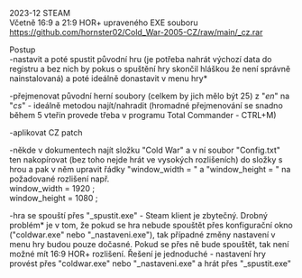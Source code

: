 2023-12 STEAM
<br/>
Včetně 16:9 a 21:9 HOR+ upraveného EXE souboru
<br/>
https://github.com/hornster02/Cold_War-2005-CZ/raw/main/_cz.rar

Postup
<br/>
-nastavit a poté spustit původní hru (je potřeba nahrát výchozí data do registru a bez nich by pokus o spuštění hry skončil hláškou že není správně nainstalovaná) a poté ideálně donastavit v menu hry*

-přejmenovat původní herní soubory (celkem by jich mělo být 25) z "_en_" na "_cs_" - ideálně metodou najít/nahradit (hromadné přejmenování se snadno během 5 vteřin provede třeba v programu Total Commander - CTRL+M)

-aplikovat CZ patch

-někde v dokumentech najít složku "Cold War" a v ní soubor "Config.txt" ten nakopírovat (bez toho nejde hrát ve vysokých rozlišeních) do složky s hrou a pak v něm upravit řádky "window_width = " a "window_height = " na požadované rozlišení např.
<br/>
window_width = 1920 ;
<br/>
window_height = 1080 ;

-hra se spouští přes "_spustit.exe" - Steam klient je zbytečný. Drobný problém* je v tom, že pokud se hra nebude spouštět přes konfigurační okno ("coldwar.exe" nebo "_nastaveni.exe"), tak případné změny nastavení v menu hry budou pouze dočasné. Pokud se přes ně bude spouštět, tak není možné mít 16:9 HOR+ rozlišení. Řešení je jednoduché - nastavení hry provést přes "coldwar.exe" nebo "_nastaveni.exe" a hrát přes "_spustit.exe"
